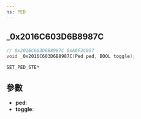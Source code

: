 ```yaml
---
ns: PED
---
```

## _0x2016C603D6B8987C

```c
// 0x2016C603D6B8987C 0xA6F2C057
void _0x2016C603D6B8987C(Ped ped, BOOL toggle);
```

```
SET_PED_STE*
```

## 參數
* **ped**: 
* **toggle**: 

